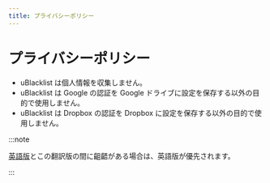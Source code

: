 ```yaml
---
title: プライバシーポリシー
---
```


# プライバシーポリシー

- uBlacklist は個人情報を収集しません。
- uBlacklist は Google の認証を Google ドライブに設定を保存する以外の目的で使用しません。
- uBlacklist は Dropbox の認証を Dropbox に設定を保存する以外の目的で使用しません。

:::note

[英語版](https://iorate.github.io/ublacklist/privacy-policy)とこの翻訳版の間に齟齬がある場合は、英語版が優先されます。

:::
